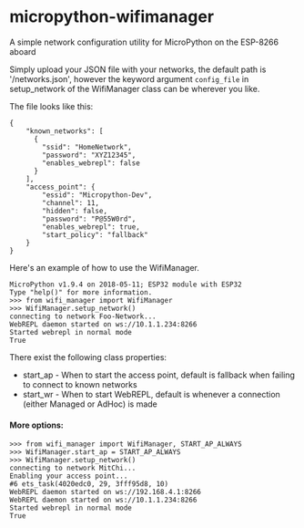 # micropython-wifimanager
A simple network configuration utility for MicroPython on the ESP-8266 aboard

Simply upload your JSON file with your networks, the default path is '/networks.json', however the keyword argument `config_file` in setup_network of the WifiManager class can be wherever you like.

The file looks like this:

    {
        "known_networks": [
          {
            "ssid": "HomeNetwork",
            "password": "XYZ12345",
            "enables_webrepl": false
          }
        ],
        "access_point": {
            "essid": "Micropython-Dev",
            "channel": 11,
            "hidden": false,
            "password": "P@55W0rd",
            "enables_webrepl": true,
            "start_policy": "fallback"
        }
    }


Here's an example of how to use the WifiManager.

    MicroPython v1.9.4 on 2018-05-11; ESP32 module with ESP32
    Type "help()" for more information.
    >>> from wifi_manager import WifiManager
    >>> WifiManager.setup_network()
    connecting to network Foo-Network...
    WebREPL daemon started on ws://10.1.1.234:8266
    Started webrepl in normal mode
    True

There exist the following class properties:
* start_ap - When to start the access point, default is fallback when failing to connect to known networks
* start_wr - When to start WebREPL, default is whenever a connection (either Managed or AdHoc) is made


#### More options:
	>>> from wifi_manager import WifiManager, START_AP_ALWAYS
	>>> WifiManager.start_ap = START_AP_ALWAYS
	>>> WifiManager.setup_network()
	connecting to network MitChi...
	Enabling your access point...
	#6 ets_task(4020edc0, 29, 3fff95d8, 10)
	WebREPL daemon started on ws://192.168.4.1:8266
	WebREPL daemon started on ws://10.1.1.234:8266
	Started webrepl in normal mode
	True